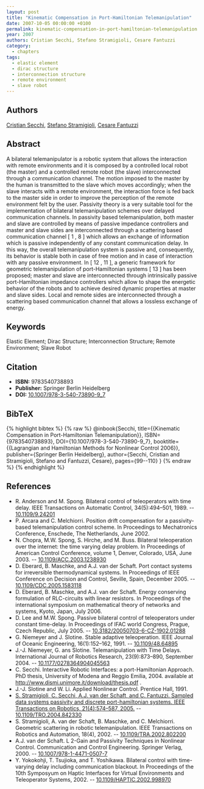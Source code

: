 ```yaml
---
layout: post
title: "Kinematic Compensation in Port-Hamiltonian Telemanipulation"
date: 2007-10-05 00:00:00 +0100
permalink: kinematic-compensation-in-port-hamiltonian-telemanipulation
year: 2007
authors: Cristian Secchi, Stefano Stramigioli, Cesare Fantuzzi
category:
  - chapters
tags:
  - elastic element
  - dirac structure
  - interconnection structure
  - remote environment
  - slave robot
---
```

 
## Authors
[Cristian Secchi](authors/cristian_secchi), [Stefano Stramigioli](authors/stefano_stramigioli), [Cesare Fantuzzi](authors/cesare_fantuzzi)
 
## Abstract
A bilateral telemanipulator is a robotic system that allows the interaction with remote environments and it is composed by a controlled local robot (the master) and a controlled remote robot (the slave) interconnected through a communication channel. The motion imposed to the master by the human is transmitted to the slave which moves accordingly; when the slave interacts with a remote environment, the interaction force is fed back to the master side in order to improve the perception of the remote environment felt by the user. Passivity theory is a very suitable tool for the implementation of bilateral telemanipulation schemes over delayed communication channels. In passivity based telemanipulation, both master and slave are controlled by means of passive impedance controllers and master and slave sides are interconnected through a scattering based communication channel [ 1 , 8 ] which allows an exchange of information which is passive independently of any constant communication delay. In this way, the overall telemanipulation system is passive and, consequently, its behavior is stable both in case of free motion and in case of interaction with any passive environment. In [ 12 , 11 ], a generic framework for geometric telemanipulation of port-Hamiltonian systems [ 13 ] has been proposed; master and slave are interconnected through intrinsically passive port-Hamiltonian impedance controllers which allow to shape the energetic behavior of the robots and to achieve desired dynamic properties at master and slave sides. Local and remote sides are interconnected through a scattering based communication channel that allows a lossless exchange of energy.
 
## Keywords
Elastic Element; Dirac Structure; Interconnection Structure; Remote Environment; Slave Robot
 
## Citation
- **ISBN:** 9783540738893
- **Publisher:** Springer Berlin Heidelberg
- **DOI:** [10.1007/978-3-540-73890-9_7](https://doi.org/10.1007/978-3-540-73890-9_7)
 
## BibTeX
{% highlight bibtex %}
{% raw %}
@inbook{Secchi,
  title={{Kinematic Compensation in Port-Hamiltonian Telemanipulation}},
  ISBN={9783540738893},
  DOI={10.1007/978-3-540-73890-9_7},
  booktitle={{Lagrangian and Hamiltonian Methods for Nonlinear Control 2006}},
  publisher={Springer Berlin Heidelberg},
  author={Secchi, Cristian and Stramigioli, Stefano and Fantuzzi, Cesare},
  pages={99--110}
}
{% endraw %}
{% endhighlight %}
 
## References
- R. Anderson and M. Spong. Bilateral control of teleoperators with time delay. IEEE Transactions on Automatic Control, 34(5):494–501, 1989. -- [10.1109/9.24201](https://doi.org/10.1109/9.24201)
- P. Arcara and C. Melchiorri. Position drift compensation for a passivity-based telemanipulation control scheme. In Proceedings to Mechatronics Conference, Enschede, The Netherlands, June 2002.
- N. Chopra, M.W. Spong, S. Hirche, and M. Buss. Bilateral teleoperation over the internet: the time varying delay problem. In Proceedings of American Control Conference, volume 1, Denver, Colorado, USA, June 2003. -- [10.1109/ACC.2003.1238930](https://doi.org/10.1109/ACC.2003.1238930)
- D. Eberard, B. Maschke, and A.J. van der Schaft. Port contact systems for irreversible thermodynamical systems. In Proceedings of IEEE Conference on Decision and Control, Seville, Spain, December 2005. -- [10.1109/CDC.2005.1583118](https://doi.org/10.1109/CDC.2005.1583118)
- D. Eberard, B. Maschke, and A.J. van der Schaft. Energy conserving formulation of RLC-circuits with linear resistors. In Proceedings of the international symposium on mathematical theory of networks and systems, Kyoto, Japan, July 2006.
- D. Lee and M.W. Spong. Passive bilateral control of teleoperators under constant time-delay. In Proceedings of IFAC world Congress, Prague, Czech Republic, July 2005. -- [10.3182/20050703-6-CZ-1902.01288](https://doi.org/10.3182/20050703-6-CZ-1902.01288)
- G. Niemeyer and J. Slotine. Stable adaptive teleoperation. IEEE Journal of Oceanic Engineering, 16(1):152–162, 1991. -- [10.1109/48.64895](https://doi.org/10.1109/48.64895)
- J.-J. Niemeyer, G. ans Slotine. Telemanipulation with Time Delays. International Journal of Robotics Research, 23(9):873–890, September 2004. -- [10.1177/0278364904045563](https://doi.org/10.1177/0278364904045563)
- C. Secchi. Interactive Robotic Interfaces: a port-Hamiltonian Approach. PhD thesis, University of Modena and Reggio Emilia, 2004. available at http://www.dismi.unimore.it/download/thesis.pdf .
- J.-J. Slotine and W. Li. Applied Nonlinear Control. Prentice Hall, 1991.
- [S. Stramigioli, C. Secchi, A.J. van der Schaft, and C. Fantuzzi. Sampled data systems passivity and discrete port-hamiltonian systems. IEEE Transactions on Robotics, 21(4):574–587, 2005.](sampled-data-systems-passivity-and-discrete-port-hamiltonian-systems) -- [10.1109/TRO.2004.842330](https://doi.org/10.1109/TRO.2004.842330)
- S. Stramigioli, A. van der Schaft, B. Maschke, and C. Melchiorri. Geometric scattering in robotic telemanipulation. IEEE Transactions on Robotics and Automation, 18(4), 2002. -- [10.1109/TRA.2002.802200](https://doi.org/10.1109/TRA.2002.802200)
- A.J. van der Schaft. L 2-Gain and Passivity Techniques in Nonlinear Control. Communication and Control Engineering. Springer Verlag, 2000. -- [10.1007/978-1-4471-0507-7](https://doi.org/10.1007/978-1-4471-0507-7)
- Y. Yokokohji, T. Tsujioka, and T. Yoshikawa. Bilateral control with time-varying delay including communication blackout. In Proceedings of the 10th Symposyum on Haptic Interfaces for Virtual Environments and Teleoperator Systems, 2002. -- [10.1109/HAPTIC.2002.998970](https://doi.org/10.1109/HAPTIC.2002.998970)

